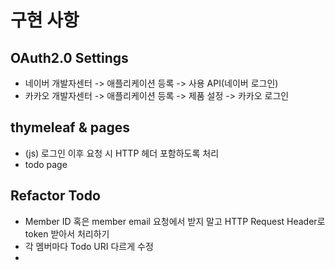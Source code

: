 
# 구현 사항

## OAuth2.0 Settings

- 네이버 개발자센터 -> 애플리케이션 등록 -> 사용 API(네이버 로그인)
- 카카오 개발자센터 -> 애플리케이션 등록 -> 제품 설정 -> 카카오 로그인

## thymeleaf & pages

- (js) 로그인 이후 요청 시 HTTP 헤더 포함하도록 처리
- todo page

## Refactor Todo

- Member ID 혹은 member email 요청에서 받지 말고 HTTP Request Header로 token 받아서 처리하기
- 각 멤버마다 Todo URI 다르게 수정
- 